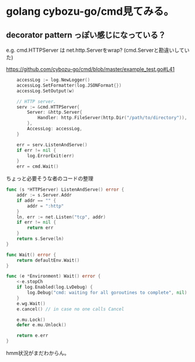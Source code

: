 # golang cybozu-go/cmd見てみる。

## decorator pattern っぽい感じになっている？

e.g. cmd.HTTPServer は net.http.Serverをwrap?
(cmd.Serverと勘違いしていた)

https://github.com/cybozu-go/cmd/blob/master/example_test.go#L41

```go
	accessLog := log.NewLogger()
	accessLog.SetFormatter(log.JSONFormat{})
	accessLog.SetOutput(w)

	// HTTP server.
	serv := &cmd.HTTPServer{
		Server: &http.Server{
			Handler: http.FileServer(http.Dir("/path/to/directory")),
		},
		AccessLog: accessLog,
	}

	err = serv.ListenAndServe()
	if err != nil {
		log.ErrorExit(err)
	}
	err = cmd.Wait()
```

ちょっと必要そうな者のコードの整理

```go
func (s *HTTPServer) ListenAndServe() error {
	addr := s.Server.Addr
	if addr == "" {
		addr = ":http"
	}
	ln, err := net.Listen("tcp", addr)
	if err != nil {
		return err
	}
	return s.Serve(ln)
}

func Wait() error {
	return defaultEnv.Wait()
}

func (e *Environment) Wait() error {
	<-e.stopCh
	if log.Enabled(log.LvDebug) {
		log.Debug("cmd: waiting for all goroutines to complete", nil)
	}
	e.wg.Wait()
	e.cancel() // in case no one calls Cancel

	e.mu.Lock()
	defer e.mu.Unlock()

	return e.err
}
```

hmm状況がまだわからん。
